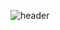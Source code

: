![header](https://capsule-render.vercel.app/api?type=waving&color=gradient&customColorList=11&height=300&section=header&text=yakcom&fontSize=50&fontAlignY=35&animation=fadeIn&desc=Welcome%20to%20my%20GitHub%20profile&fontColor=0d1117)


